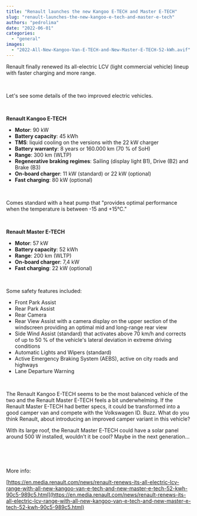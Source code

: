 ```yaml
---
title: "Renault launches the new Kangoo E-TECH and Master E-TECH"
slug: "renault-launches-the-new-kangoo-e-tech-and-master-e-tech"
authors: "pedrolima"
date: "2022-06-01"
categories: 
  - "general"
images: 
  - "2022-All-New-Kangoo-Van-E-TECH-and-New-Master-E-TECH-52-kWh.avif"
---
```


Renault finally renewed its all-electric LCV (light commercial vehicle) lineup with faster charging and more range.

 

Let's see some details of the two improved electric vehicles.

 

**Renault Kangoo E-TECH**

- **Motor**: 90 kW
- **Battery capacity**: 45 kWh
- **TMS**: liquid cooling on the versions with the 22 kW charger
- **Battery warranty**: 8 years or 160.000 km (70 % of SoH)
- **Range**: 300 km (WLTP)
- **Regenerative braking regimes**: Sailing (display light B1), Drive (B2) and Brake (B3)
- **On-board charger**: 11 kW (standard) or 22 kW (optional)
- **Fast charging**: 80 kW (optional)

 

Comes standard with a heat pump that "provides optimal performance when the temperature is between -15 and +15°C."

 

**Renault Master E-TECH**

- **Motor**: 57 kW
- **Battery capacity**: 52 kWh
- **Range**: 200 km (WLTP)
- **On-board charger**: 7,4 kW
- **Fast charging**: 22 kW (optional)

 

Some safety features included:

- Front Park Assist
- Rear Park Assist
- Rear Camera
- Rear View Assist with a camera display on the upper section of the windscreen providing an optimal mid and long-range rear view
- Side Wind Assist (standard) that activates above 70 km/h and corrects of up to 50 % of the vehicle's lateral deviation in extreme driving conditions
- Automatic Lights and Wipers (standard)
- Active Emergency Braking System (AEBS), active on city roads and highways
- Lane Departure Warning

 

The Renault Kangoo E-TECH seems to be the most balanced vehicle of the two and the Renault Master E-TECH feels a bit underwhelming. If the Renault Master E-TECH had better specs, it could be transformed into a good camper van and compete with the Volkswagen ID. Buzz. What do you think Renault, about introducing an improved camper variant in this vehicle?

With its large roof, the Renault Master E-TECH could have a solar panel around 500 W installed, wouldn't it be cool? Maybe in the next generation...

 

 

More info:

[https://en.media.renault.com/news/renault-renews-its-all-electric-lcv-range-with-all-new-kangoo-van-e-tech-and-new-master-e-tech-52-kwh-90c5-989c5.html](https://en.media.renault.com/news/renault-renews-its-all-electric-lcv-range-with-all-new-kangoo-van-e-tech-and-new-master-e-tech-52-kwh-90c5-989c5.html)

